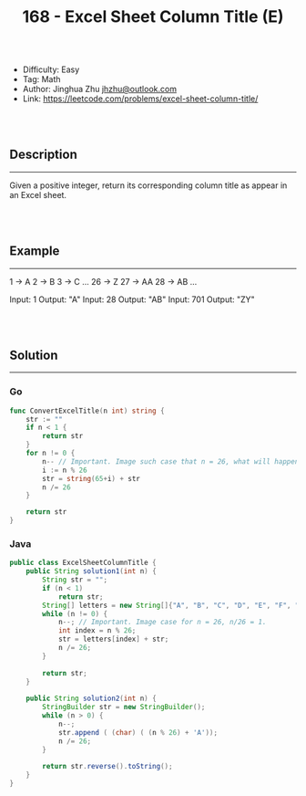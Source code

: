 # <center>168 - Excel Sheet Column Title (E)</center> 



<br></br>

* Difficulty: Easy
* Tag: Math
* Author: Jinghua Zhu jhzhu@outlook.com
* Link: https://leetcode.com/problems/excel-sheet-column-title/

<br></br>



## Description
----
Given a positive integer, return its corresponding column title as appear in an Excel sheet.

<br></br>



## Example
----
1 -> A
2 -> B
3 -> C
...
26 -> Z
27 -> AA
28 -> AB
...

Input: 1  	Output: "A"
Input: 28 	Output: "AB"
Input: 701	Output: "ZY"

<br></br>



## Solution
----
### Go
```go
func ConvertExcelTitle(n int) string {
	str := ""
	if n < 1 {
		return str
	}
	for n != 0 {
		n-- // Important. Image such case that n = 26, what will happen for n/= 26?
		i := n % 26
		str = string(65+i) + str
		n /= 26
	}

	return str
}
```


### Java
```java
public class ExcelSheetColumnTitle {
    public String solution1(int n) {
    	String str = "";
    	if (n < 1)
    		return str;
    	String[] letters = new String[]{"A", "B", "C", "D", "E", "F", "G", "H", "I", "J", "K", "L", "M", "N", "O", "P", "Q", "R", "S", "T", "U", "V", "W", "X", "Y", "Z"};
        while (n != 0) {
            n--; // Important. Image case for n = 26, n/26 = 1.
            int index = n % 26;
            str = letters[index] + str;
            n /= 26;
        }
        
        return str;
    }
    
    public String solution2(int n) {
        StringBuilder str = new StringBuilder();
        while (n > 0) {
            n--;
            str.append ( (char) ( (n % 26) + 'A'));
            n /= 26;
        }
        
        return str.reverse().toString();
    }
}

```